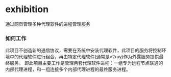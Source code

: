 # exhibition
通过网页管理多种代理软件的进程管理服务


### 如何工作
此项目不创造新的通信协议，需要在系统中安装代理软件，此项目的服务将控制环境中的代理软件进行组合，再由特定代理软件(通常是v2ray)作为外露服务提供最终服务。
即此项目主要工作是管理两套代理软件进程：一组专为远程节点联通的内部代理进程，和一组连接多个内部代理进程的最终服务进程。
